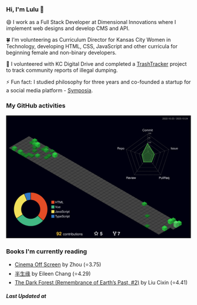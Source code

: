 ### Hi, I'm Lulu 👋

😄 I work as a Full Stack Developer at Dimensional Innovations where I implement web designs and develop CMS and API.

🍀 I'm volunteering as Curriculum Director for Kansas City Women in Technology, developing HTML, CSS, JavaScript and other curricula for beginning female and non-binary developers.

🌱 I volunteered with KC Digital Drive and completed a [TrashTracker](https://github.com/codeforkansascity/TrashTrackerWebApp) project to track community reports of illegal dumping.

⚡ Fun fact: I studied philosophy for three years and co-founded a startup for a social media platform - [Symposia](https://www.projectsymposia.com/).

<!-- [![Top Langs](https://github-readme-stats.vercel.app/api/top-langs/?username=lulu-cao&layout=compact)](https://github.com/lulu-cao/github-readme-stats) -->
### My GitHub activities
<!-- <p align="center">
	<picture>
	  <source media="(prefers-color-scheme: dark)" srcset="https://raw.githubusercontent.com/lulu-cao/lulu-cao/output-3d-contrib/night.svg" />
	  <source media="(prefers-color-scheme: light)" srcset="https://raw.githubusercontent.com/lulu-cao/lulu-cao/output-3d-contrib/day.svg" />
	  <img alt="github profile contributions chart" src="https://raw.githubusercontent.com/lulu-cao/lulu-cao/output-3d-contrib/day.svg" />
	</picture>
</p> -->
![](./profile-3d-contrib/profile-night-green.svg)

### Books I'm currently reading
<!-- GOODREADS-LIST:START -->
- [Cinema Off Screen](https://www.goodreads.com/review/show/5848075414?utm_medium=api&utm_source=rss) by Zhou (⭐️3.75)
- [半生缘](https://www.goodreads.com/review/show/5771896605?utm_medium=api&utm_source=rss) by Eileen Chang (⭐️4.29)
- [The Dark Forest (Remembrance of Earth’s Past, #2)](https://www.goodreads.com/review/show/5375020778?utm_medium=api&utm_source=rss) by Liu Cixin (⭐️4.41)
<!-- GOODREADS-LIST:END -->

<!--STARTS_HERE_QUOTE_README-->
<!--ENDS_HERE_QUOTE_README-->
<i><b>Last Updated at</b></i> &nbsp;<!-- LAST-UPDATE:START --><!-- LAST-UPDATE:END -->
